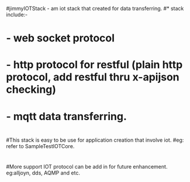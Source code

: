 #jimmyIOTStack - am iot stack that created for data transferring.
#* stack include:-
#	- web socket protocol
#	- http protocol for restful (plain http protocol, add restful thru x-apijson checking)
#	- mqtt data transferring.
#	
#This stack is easy to be use for application creation that involve iot.
#eg: refer to SampleTestIOTCore.
#
#More support IOT protocol can be add in for future enhancement. eg:alljoyn, dds, AQMP and etc.
